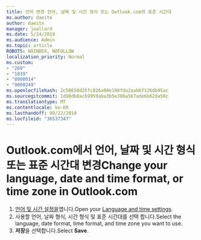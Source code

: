 ```yaml
---
title: 언어 변경 언어, 날짜 및 시간 형식 또는 Outlook.com의 표준 시간대
ms.author: daeite
author: daeite
manager: joallard
ms.date: 5/24/2019
ms.audience: Admin
ms.topic: article
ROBOTS: NOINDEX, NOFOLLOW
localization_priority: Normal
ms.custom:
- "269"
- "1839"
- "8000014"
- "9000249"
ms.openlocfilehash: 2c50650d25fc826a00e198fda2aab6f126db95ac
ms.sourcegitcommit: 1d98db8acb9959aba3b5e308a567ade6b62da56c
ms.translationtype: MT
ms.contentlocale: ko-KR
ms.lasthandoff: 08/22/2019
ms.locfileid: "36537347"
---
```

# <a name="change-your-language-date-and-time-format-or-time-zone-in-outlookcom"></a><span data-ttu-id="d9874-102">Outlook.com에서 언어, 날짜 및 시간 형식 또는 표준 시간대 변경</span><span class="sxs-lookup"><span data-stu-id="d9874-102">Change your language, date and time format, or time zone in Outlook.com</span></span>

1. <span data-ttu-id="d9874-103">[언어 및 시간 설정을](https://go.microsoft.com/fwlink/?linkid=2085505)엽니다.</span><span class="sxs-lookup"><span data-stu-id="d9874-103">Open your [Language and time settings](https://go.microsoft.com/fwlink/?linkid=2085505).</span></span>
1. <span data-ttu-id="d9874-104">사용할 언어, 날짜 형식, 시간 형식 및 표준 시간대를 선택 합니다.</span><span class="sxs-lookup"><span data-stu-id="d9874-104">Select the language, date format, time format, and time zone you want to use.</span></span>
1. <span data-ttu-id="d9874-105">**저장**을 선택합니다.</span><span class="sxs-lookup"><span data-stu-id="d9874-105">Select **Save**.</span></span>